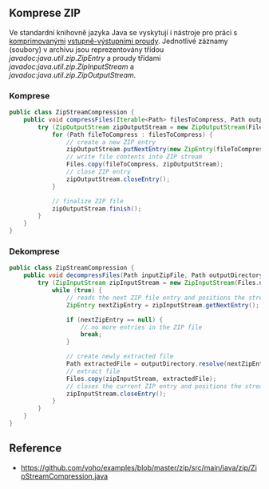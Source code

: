 ## Komprese ZIP

Ve standardní knihovně jazyka Java se vyskytují i nástroje pro práci s [komprimovanými](wiki/kompresni-algoritmus) [vstupně-výstupními proudy](wiki/java-io-stream).
Jednotlivé záznamy (soubory) v archivu jsou reprezentovány třídou *javadoc:java.util.zip.ZipEntry* a proudy třídami *javadoc:java.util.zip.ZipInputStream* a *javadoc:java.util.zip.ZipOutputStream*.

### Komprese

```java
public class ZipStreamCompression {
    public void compressFiles(Iterable<Path> filesToCompress, Path outputZipFile) throws IOException {
        try (ZipOutputStream zipOutputStream = new ZipOutputStream(Files.newOutputStream(outputZipFile))) {
            for (Path fileToCompress : filesToCompress) {
                // create a new ZIP entry
                zipOutputStream.putNextEntry(new ZipEntry(fileToCompress.getFileName().toString()));
                // write file contents into ZIP stream
                Files.copy(fileToCompress, zipOutputStream);
                // close ZIP entry
                zipOutputStream.closeEntry();
            }

            // finalize ZIP file
            zipOutputStream.finish();
        }
    }
}
```

### Dekomprese

```java
public class ZipStreamCompression {
    public void decompressFiles(Path inputZipFile, Path outputDirectory) throws IOException {
        try (ZipInputStream zipInputStream = new ZipInputStream(Files.newInputStream(inputZipFile))) {
            while (true) {
                // reads the next ZIP file entry and positions the stream at the beginning of the entry data
                ZipEntry nextZipEntry = zipInputStream.getNextEntry();

                if (nextZipEntry == null) {
                    // no more entries in the ZIP file
                    break;
                }

                // create newly extracted file
                Path extractedFile = outputDirectory.resolve(nextZipEntry.getName());
                // extract file
                Files.copy(zipInputStream, extractedFile);
                // closes the current ZIP entry and positions the stream for reading the next entry
                zipInputStream.closeEntry();
            }
        }
    }
}
```

## Reference

- https://github.com/voho/examples/blob/master/zip/src/main/java/zip/ZipStreamCompression.java